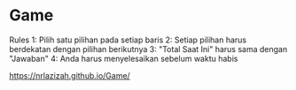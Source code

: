 # Game

Rules
1: Pilih satu pilihan pada setiap baris
2: Setiap pilihan harus berdekatan dengan pilihan berikutnya
3: "Total Saat Ini" harus sama dengan "Jawaban"
4: Anda harus menyelesaikan sebelum waktu habis

https://nrlazizah.github.io/Game/

